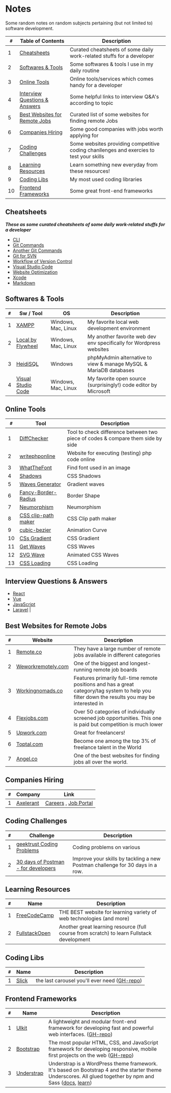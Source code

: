 # Notes
Some random notes on random subjects pertaining (but not limited to) software development.

`#` | Table of Contents | Description
---|---|---
1 | [Cheatsheets](#cheatsheets) | Curated cheatsheets of some daily work-related stuffs for a developer
2 | [Softwares & Tools](#softwares--tools) | Some softwares & tools I use in my daily routine
3 | [Online Tools](#online-tools) | Online tools/services which comes handy for a developer
4 | [Interview Questions & Answers](#interview-questions--answers) | Some helpful links to interview Q&A's according to topic
5 | [Best Websites for Remote Jobs](#best-websites-for-remote-jobs) | Curated list of some websites for finding remote Jobs
6 | [Companies Hiring](#companies-hiring) | Some good companies with jobs worth applying for
7 | [Coding Challenges](#coding-challenges) | Some websites providing competitive coding chanllenges and exercies to test your skills
8 | [Learning Resources](#learning-resources) | Learn something new everyday from these resources!
9 | [Coding Libs](#coding-libs) | My most used coding libraries
10 | [Frontend Frameworks](#frontend-frameworks) | Some great front-end frameworks


## Cheatsheets

**_These as some curated cheatsheets of some daily work-related stuffs for a developer_**

* [CLI](cheatsheets/CLI-cheat-sheet.pdf)
* [Git Commands](cheatsheets/Git-Cheatsheet.pdf)
* [Another Git Commands](cheatsheets/git-cheatsheet-EN-white.pdf)
* [Git for SVN](cheatsheets/git-for-subversion-cheat-sheet.pdf)
* [Workflow of Version Control](cheatsheets/workflow-of-version-control.pdf)
* [Visual Studio Code](cheatsheets/vs-code_cheat-sheet_windows.pdf)
* [Website Optimization](cheatsheets/website_optimization-cheat-sheet.pdf)
* [Xcode](cheatsheets/xcode-cheat-sheet.pdf)
* [Markdown](cheatsheets/markdown-cheatsheet-online.pdf)


## Softwares & Tools

`#` | Sw / Tool | OS | Description
---|---|---|---
1 | [XAMPP](https://www.apachefriends.org/) | Windows, Mac, Linux | My favorite local web development environment
2 | [Local by Flywheel](https://localwp.com/) |  Windows, Mac, Linux | My another favorite web dev env specifically for Wordpress websites
3 | [HeidiSQL](https://www.heidisql.com/) | Windows | phpMyAdmin alternative to view & manage MySQL & MariaDB databases
4 | [Visual Studio Code](https://code.visualstudio.com/) | Windows, Mac, Linux | My favorite open source (surprisingly!) code editor by Microsoft


## Online Tools

`#` | Tool | Description
---|---|---
1 | [DiffChecker](https://www.diffchecker.com/) | Tool to check difference between two piece of codes & compare them side by side
2 | [writephponline](https://www.writephponline.com/) | Website for executing (testing) php code online
3 | [WhatTheFont](https://www.myfonts.com/WhatTheFont/) | Find font used in an image
4 | [Shadows](https://shadows.brumm.af/) | CSS Shadows
5 | [Waves Generator](https://www.softr.io/tools/svg-wave-generator) | Gradient waves
6 | [Fancy-Border-Radius](https://9elements.github.io/fancy-border-radius/) | Border Shape
7 | [Neumorphism](https://neumorphism.io/#e0e0e0) | Neumorphism
8 | [CSS clip-path maker](https://bennettfeely.com/clippy/) | CSS Clip path maker
9 | [cubic-bezier](https://cubic-bezier.com/#.17,.67,.83,.67) | Animation Curve
10 | [CSs Gradient](https://cssgradient.io/) | CSS Gradient
11 | [Get Waves](https://getwaves.io/) | CSS Waves
12 | [SVG Wave](https://svgwave.in/) | Animated CSS Waves
13 | [CSS Loading](https://loading.io/) | CSS Loading


## Interview Questions & Answers

* [React](https://github.com/sudheerj/reactjs-interview-questions#table-of-contents)
* [Vue](https://github.com/sudheerj/vuejs-interview-questions)
* [JavaScript](https://github.com/sudheerj/javascript-interview-questions#table-of-contents)
* [Laravel](https://www.javatpoint.com/laravel-interview-questions) | 


## Best Websites for Remote Jobs

`#` | Website | Description
---|---|---
1|[Remote.co](https://weworkremotely.com/) | They have a large number of remote jobs available in different categories
2|[Weworkremotely.com](https://weworkremotely.com) | One of the biggest and longest-running remote job boards
3|[Workingnomads.co](https://www.workingnomads.co/jobs) | Features primarily full-time remote positions and has a great category/tag system to help you filter down the results you may be interested in
4|[Flexjobs.com](https://www.flexjobs.com/) | Over 50 categories of individually screened job opportunities. This one is paid but competition is much lower
5|[Upwork.com](https://www.upwork.com/) | Great for freelancers!
6|[Toptal.com](https://www.toptal.com/) | Become one among the top 3% of freelance talent in the World
7|[Angel.co](https://angel.co/) | One of the best websites for finding jobs all over the world.


## Companies Hiring

`#` | Company | Link
---|---|---
1 | [Axelerant](https://www.axelerant.com/) | [Careers](https://www.axelerant.com/careers) , [Job Portal](https://axelerant.applytojob.com/apply)


## Coding Challenges

`#` | Challenge | Description
---|---|---
1 | [geektrust Coding Problems](https://www.geektrust.in/coding-problem) | Coding problems on various
2 | [30 days of Postman - for developers](https://www.postman.com/postman/workspace/30-days-of-postman-for-developers) | Improve your skills by tackling a new Postman challenge for 30 days in a row.


## Learning Resources

`#` | Name | Description
---|---|---
1 | [FreeCodeCamp](https://www.freecodecamp.org/) | THE BEST website for learning variety of web technologies (and more)
2 | [FullstackOpen](https://fullstackopen.com/en) | Another great learning resource (full course from scratch) to learn Fullstack development


## Coding Libs

`#` | Name | Description
---|---|---
1 | [Slick](https://kenwheeler.github.io/slick/) | the last carousel you'll ever need ([GH-repo](https://github.com/kenwheeler/slick))


## Frontend Frameworks

`#` | Name | Description
---|---|---
1 | [UIkit](https://getuikit.com/docs/introduction) | A lightweight and modular front-end framework for developing fast and powerful web interfaces. ([GH-repo](https://github.com/uikit/uikit))
2 | [Bootstrap](https://getbootstrap.com/) | The most popular HTML, CSS, and JavaScript framework for developing responsive, mobile first projects on the web ([GH-repo](https://github.com/twbs/bootstrap))
3 | [Understrap](https://understrap.com/) | Understrap is a WordPress theme framework. It's based on Bootstrap 4 and the starter theme Underscores. All glued together by npm and Sass ([docs](https://docs.understrap.com/#/), [learn](https://www.understrapacademy.com/))

